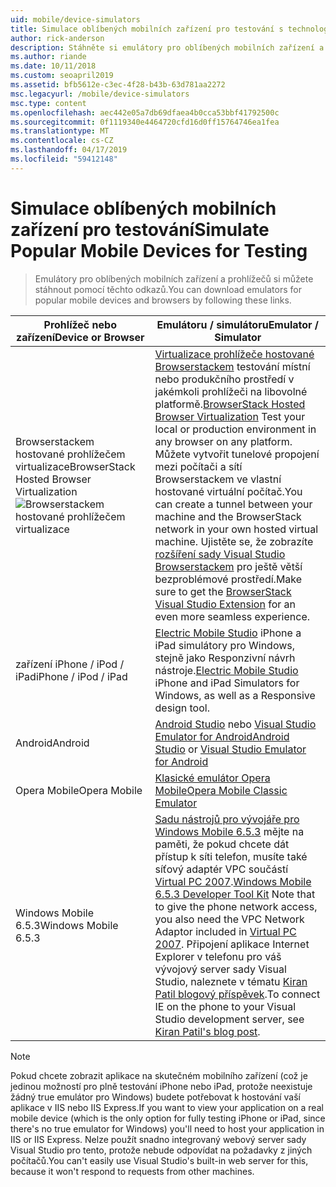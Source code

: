 ```yaml
---
uid: mobile/device-simulators
title: Simulace oblíbených mobilních zařízení pro testování s technologií ASP.NET | Dokumentace Microsoftu
author: rick-anderson
description: Stáhněte si emulátory pro oblíbených mobilních zařízení a prohlížečů pro testování vaší aplikace ASP.NET. Obsahuje iPhone, Android, Browserstackem a další.
ms.author: riande
ms.date: 10/11/2018
ms.custom: seoapril2019
ms.assetid: bfb5612e-c3ec-4f28-b43b-63d781aa2272
msc.legacyurl: /mobile/device-simulators
msc.type: content
ms.openlocfilehash: aec442e05a7db69dfaea4b0cca53bbf41792500c
ms.sourcegitcommit: 0f1119340e4464720cfd16d0ff15764746ea1fea
ms.translationtype: MT
ms.contentlocale: cs-CZ
ms.lasthandoff: 04/17/2019
ms.locfileid: "59412148"
---
```

# <a name="simulate-popular-mobile-devices-for-testing"></a><span data-ttu-id="e3487-104">Simulace oblíbených mobilních zařízení pro testování</span><span class="sxs-lookup"><span data-stu-id="e3487-104">Simulate Popular Mobile Devices for Testing</span></span>

> <span data-ttu-id="e3487-105">Emulátory pro oblíbených mobilních zařízení a prohlížečů si můžete stáhnout pomocí těchto odkazů.</span><span class="sxs-lookup"><span data-stu-id="e3487-105">You can download emulators for popular mobile devices and browsers by following these links.</span></span>

| <span data-ttu-id="e3487-106">Prohlížeč nebo zařízení</span><span class="sxs-lookup"><span data-stu-id="e3487-106">Device or Browser</span></span> | <span data-ttu-id="e3487-107">Emulátoru / simulátoru</span><span class="sxs-lookup"><span data-stu-id="e3487-107">Emulator / Simulator</span></span> |
| --- | --- |
| <span data-ttu-id="e3487-108">Browserstackem hostované prohlížečem virtualizace</span><span class="sxs-lookup"><span data-stu-id="e3487-108">BrowserStack Hosted Browser Virtualization</span></span> ![Browserstackem hostované prohlížečem virtualizace](device-simulators/_static/image1.png) | <span data-ttu-id="e3487-110">[Virtualizace prohlížeče hostované Browserstackem](http://browserstack.com) testování místní nebo produkčního prostředí v jakémkoli prohlížeči na libovolné platformě.</span><span class="sxs-lookup"><span data-stu-id="e3487-110">[BrowserStack Hosted Browser Virtualization](http://browserstack.com) Test your local or production environment in any browser on any platform.</span></span> <span data-ttu-id="e3487-111">Můžete vytvořit tunelové propojení mezi počítači a sítí Browserstackem ve vlastní hostované virtuální počítač.</span><span class="sxs-lookup"><span data-stu-id="e3487-111">You can create a tunnel between your machine and the BrowserStack network in your own hosted virtual machine.</span></span> <span data-ttu-id="e3487-112">Ujistěte se, že zobrazíte [rozšíření sady Visual Studio Browserstackem](https://marketplace.visualstudio.com/items?itemName=browserstackcom.BrowserStack) pro ještě větší bezproblémové prostředí.</span><span class="sxs-lookup"><span data-stu-id="e3487-112">Make sure to get the [BrowserStack Visual Studio Extension](https://marketplace.visualstudio.com/items?itemName=browserstackcom.BrowserStack) for an even more seamless experience.</span></span> |
| <span data-ttu-id="e3487-113">zařízení iPhone / iPod / iPad</span><span class="sxs-lookup"><span data-stu-id="e3487-113">iPhone / iPod / iPad</span></span> | <span data-ttu-id="e3487-114">[Electric Mobile Studio](http://www.electricplum.com/studio.aspx) iPhone a iPad simulátory pro Windows, stejně jako Responzivní návrh nástroje.</span><span class="sxs-lookup"><span data-stu-id="e3487-114">[Electric Mobile Studio](http://www.electricplum.com/studio.aspx) iPhone and iPad Simulators for Windows, as well as a Responsive design tool.</span></span> |
| <span data-ttu-id="e3487-115">Android</span><span class="sxs-lookup"><span data-stu-id="e3487-115">Android</span></span> | <span data-ttu-id="e3487-116">[Android Studio](https://developer.android.com/studio/) nebo [Visual Studio Emulator for Android](https://visualstudio.microsoft.com/vs/msft-android-emulator/)</span><span class="sxs-lookup"><span data-stu-id="e3487-116">[Android Studio](https://developer.android.com/studio/) or [Visual Studio Emulator for Android](https://visualstudio.microsoft.com/vs/msft-android-emulator/)</span></span> |
| <span data-ttu-id="e3487-117">Opera Mobile</span><span class="sxs-lookup"><span data-stu-id="e3487-117">Opera Mobile</span></span> | [<span data-ttu-id="e3487-118">Klasické emulátor Opera Mobile</span><span class="sxs-lookup"><span data-stu-id="e3487-118">Opera Mobile Classic Emulator</span></span>](https://www.opera.com/developer/mobile-emulator) |
| <span data-ttu-id="e3487-119">Windows Mobile 6.5.3</span><span class="sxs-lookup"><span data-stu-id="e3487-119">Windows Mobile 6.5.3</span></span> | <span data-ttu-id="e3487-120">[Sadu nástrojů pro vývojáře pro Windows Mobile 6.5.3](https://www.microsoft.com/downloads/en/details.aspx?FamilyID=c0213f68-2e01-4e5c-a8b2-35e081dcf1ca&amp;displaylang=en) mějte na paměti, že pokud chcete dát přístup k síti telefon, musíte také síťový adaptér VPC součástí [Virtual PC 2007](https://www.microsoft.com/downloads/en/details.aspx?FamilyID=04d26402-3199-48a3-afa2-2dc0b40a73b6&amp;DisplayLang=en).</span><span class="sxs-lookup"><span data-stu-id="e3487-120">[Windows Mobile 6.5.3 Developer Tool Kit](https://www.microsoft.com/downloads/en/details.aspx?FamilyID=c0213f68-2e01-4e5c-a8b2-35e081dcf1ca&amp;displaylang=en) Note that to give the phone network access, you also need the VPC Network Adaptor included in [Virtual PC 2007](https://www.microsoft.com/downloads/en/details.aspx?FamilyID=04d26402-3199-48a3-afa2-2dc0b40a73b6&amp;DisplayLang=en).</span></span> <span data-ttu-id="e3487-121">Připojení aplikace Internet Explorer v telefonu pro váš vývojový server sady Visual Studio, naleznete v tématu [Kiran Patil blogový příspěvek](http://kiranpatils.wordpress.com/2009/11/19/access-internetlocal-website-from-your-windows-mobile-device-emulators/).</span><span class="sxs-lookup"><span data-stu-id="e3487-121">To connect IE on the phone to your Visual Studio development server, see [Kiran Patil's blog post](http://kiranpatils.wordpress.com/2009/11/19/access-internetlocal-website-from-your-windows-mobile-device-emulators/).</span></span> |

> [!NOTE]
> <span data-ttu-id="e3487-122">Pokud chcete zobrazit aplikace na skutečném mobilního zařízení (což je jedinou možností pro plně testování iPhone nebo iPad, protože neexistuje žádný true emulátor pro Windows) budete potřebovat k hostování vaší aplikace v IIS nebo IIS Express.</span><span class="sxs-lookup"><span data-stu-id="e3487-122">If you want to view your application on a real mobile device (which is the only option for fully testing iPhone or iPad, since there's no true emulator for Windows) you'll need to host your application in IIS or IIS Express.</span></span> <span data-ttu-id="e3487-123">Nelze použít snadno integrovaný webový server sady Visual Studio pro tento, protože nebude odpovídat na požadavky z jiných počítačů.</span><span class="sxs-lookup"><span data-stu-id="e3487-123">You can't easily use Visual Studio's built-in web server for this, because it won't respond to requests from other machines.</span></span>
